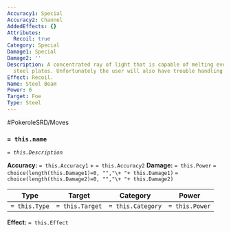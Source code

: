 ```yaml
---
Accuracy1: Special
Accuracy2: Channel
AddedEffects: {}
Attributes:
  Recoil: true
Category: Special
Damage1: Special
Damage2: ''
Description: A concentrated ray of light that is capable of melting even the thickest
  steel plates. Unfortunately the user will also have trouble handling this power.
Effect: Recoil.
Name: Steel Beam
Power: 6
Target: Foe
Type: Steel
---
```


#PokeroleSRD/Moves

### `= this.name`
*`= this.Description`*

**Accuracy:** `= this.Accuracy1` + `= this.Accuracy2`
**Damage:** `= this.Power` `= choice(length(this.Damage1)=0, "","\+ "+ this.Damage1)` `= choice(length(this.Damage2)=0, "","\+ "+ this.Damage2)`

| Type          | Target          | Category          | Power          |
| ------------- | --------------- | ----------------  | -------------- |
| `= this.Type` | `= this.Target` | `= this.Category` | `= this.Power` | 

**Effect:** `= this.Effect`